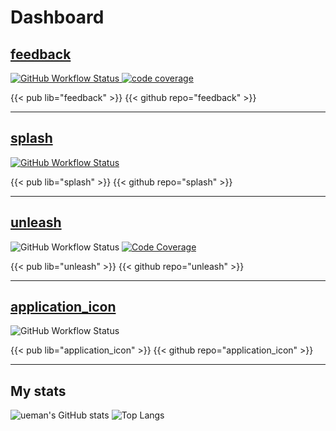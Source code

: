 # Dashboard

## [feedback](https://github.com/ueman/feedback)

<p>
  <a href="https://github.com/ueman/feedback/actions?query=workflow%3Abuild">
    <img style="display: inline" src="https://github.com/ueman/feedback/workflows/build/badge.svg?branch=master"
      alt="GitHub Workflow Status">
  </a>
  <a href="https://codecov.io/gh/ueman/feedback">
    <img style="display: inline" src="https://codecov.io/gh/ueman/feedback/branch/master/graph/badge.svg"
      alt="code coverage">
  </a>
</p>
{{< pub lib="feedback" >}} 
{{< github repo="feedback" >}}

---

## [splash](https://github.com/ueman/splash)

<p>
  <a href="https://github.com/ueman/splash/actions?query=workflow%3Abuild">
    <img style="display: inline" src="https://github.com/ueman/splash/workflows/build/badge.svg?branch=master" alt="GitHub Workflow Status">
  </a>
</p>
{{< pub lib="splash" >}} 
{{< github repo="splash" >}}

---

## [unleash](https://github.com/ueman/unleash)

<p>
  <img style="display: inline" src="https://github.com/ueman/unleash/workflows/unleash/badge.svg?branch=master" alt="GitHub Workflow Status">
  <a href="https://codecov.io/gh/ueman/unleash">
    <img style="display: inline" src="https://codecov.io/gh/ueman/unleash/branch/master/graph/badge.svg" alt="Code Coverage">
  </a>
</p>
{{< pub lib="unleash" >}} 
{{< github repo="unleash" >}}

---

## [application_icon](https://github.com/ueman/application_icon)

<p>

  <img style="display: inline" src="https://github.com/ueman/application_icon/workflows/build/badge.svg?branch=master" alt="GitHub Workflow Status">
  <br>
</p>

{{< pub lib="application_icon" >}} 
{{< github repo="application_icon" >}}

---

## My stats

<img alt="ueman's GitHub stats" max-width="100%" src="https://github-readme-stats.vercel.app/api?username=ueman&show_icons=true">

<img alt="Top Langs" src="https://github-readme-stats.vercel.app/api/top-langs/?username=ueman&langs_count=8">